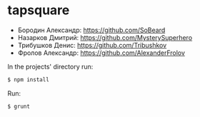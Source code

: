 # tapsquare

- Бородин Александр: https://github.com/SoBeard
- Назарков Дмитрий: https://github.com/MysterySuperhero
- Трибушков Денис: https://github.com/Tribushkov
- Фролов Александр: https://github.com/AlexanderFrolov


In the projects' directory run:
```sh
$ npm install
```

Run:
```sh
$ grunt
```
